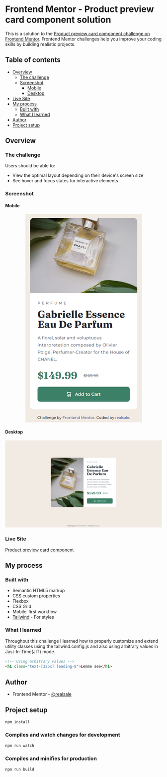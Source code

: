 # Frontend Mentor - Product preview card component solution

This is a solution to the [Product preview card component challenge on Frontend Mentor](https://www.frontendmentor.io/challenges/product-preview-card-component-GO7UmttRfa). Frontend Mentor challenges help you improve your coding skills by building realistic projects. 

## Table of contents

- [Overview](#overview)
  - [The challenge](#the-challenge)
  - [Screenshot](#screenshot)
    - [Mobile](#mobile)
    - [Desktop](#desktop)
- [Live Site](#live-site)
- [My process](#my-process)
  - [Built with](#built-with)
  - [What I learned](#what-i-learned)
- [Author](#author)
- [Project setup](#project-setup)

## Overview

### The challenge

Users should be able to:

- View the optimal layout depending on their device's screen size
- See hover and focus states for interactive elements

### Screenshot

#### Mobile

<p align="center">
  <img src="./design/mobile-design-solution.png" alt="Mobile Design Solution" />
</p>

#### Desktop

![Desktop Design Solution](./design/desktop-design-solution.png)

### Live Site

[Product preview card component](realsale.github.io/frontend-mentor/)

## My process

### Built with

- Semantic HTML5 markup
- CSS custom properties
- Flexbox
- CSS Grid
- Mobile-first workflow
- [Tailwind](https://tailwindcss.com) - For styles

### What I learned

Throughout this challenge I learned how to properly customize and extend utility classes using the tailwind.config.js and also using arbitrary values in Just-In-Time(JIT) mode.

```html
<!-- Using arbitrary values -->
<h1 class="text-[32px] leading-8">Lemme see</h1>
```

## Author

- Frontend Mentor - [@realsale](https://www.frontendmentor.io/profile/realsale)

## Project setup

```bash
npm install
```

### Compiles and watch changes for development

```bash
npm run watch
```

### Compiles and minifies for production

```bash
npm run build
```
